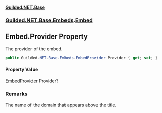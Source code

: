 
#### [Guilded.NET.Base](index 'index')
### [Guilded.NET.Base.Embeds](index#Guilded_NET_Base_Embeds 'Guilded.NET.Base.Embeds').[Embed](Embed 'Guilded.NET.Base.Embeds.Embed')
## Embed.Provider Property
The provider of the embed.  
```csharp
public Guilded.NET.Base.Embeds.EmbedProvider Provider { get; set; }
```

#### Property Value
[EmbedProvider](EmbedProvider 'Guilded.NET.Base.Embeds.EmbedProvider')
Provider?
### Remarks
The name of the domain that appears above the title.  
